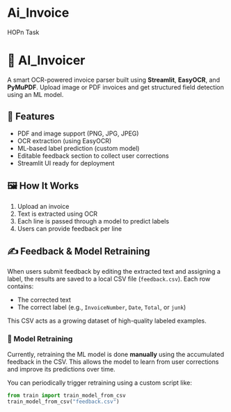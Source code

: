 # Ai_Invoice
HOPn Task
# 🧾 AI_Invoicer

A smart OCR-powered invoice parser built using **Streamlit**, **EasyOCR**, and **PyMuPDF**. Upload image or PDF invoices and get structured field detection using an ML model.

## 🚀 Features
- PDF and image support (PNG, JPG, JPEG)
- OCR extraction (using EasyOCR)
- ML-based label prediction (custom model)
- Editable feedback section to collect user corrections
- Streamlit UI ready for deployment

## 🖼️ How It Works
1. Upload an invoice
2. Text is extracted using OCR
3. Each line is passed through a model to predict labels
4. Users can provide feedback per line

## ✍️ Feedback & Model Retraining

When users submit feedback by editing the extracted text and assigning a label, the results are saved to a local CSV file (`feedback.csv`). Each row contains:
- The corrected text
- The correct label (e.g., `InvoiceNumber`, `Date`, `Total`, or `junk`)

This CSV acts as a growing dataset of high-quality labeled examples.

### 🔁 Model Retraining
Currently, retraining the ML model is done **manually** using the accumulated feedback in the CSV. This allows the model to learn from user corrections and improve its predictions over time.

You can periodically trigger retraining using a custom script like:

```python
from train import train_model_from_csv
train_model_from_csv("feedback.csv")
